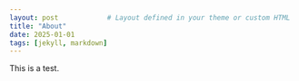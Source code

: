```yaml
---
layout: post            # Layout defined in your theme or custom HTML
title: "About"
date: 2025-01-01
tags: [jekyll, markdown]
---
```

This is a test.

